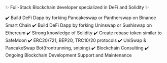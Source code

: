 ✨ Full-Stack Blockchain developer specialized in DeFi and Solidity ✨

✔️ Build DeFi Dapp by forking Pancakeswap or Pantherswap on Binance Smart Chain 
✔️ Build DeFi Dapp by forking Uninswap or Sushiswap on Ethereum
✔️ Strong knowledge of Solidity
✔️ Create rebase token similar to SafeMoon
✔️ ERC20/721, BEP20, TRC10/20 protocols
✔️ UniSwap & PancakeSwap Bot(frontrunning, sniping)
✔️ Blockchain Consulting
✔️ Ongoing Blockchain Development Support and Maintenance
